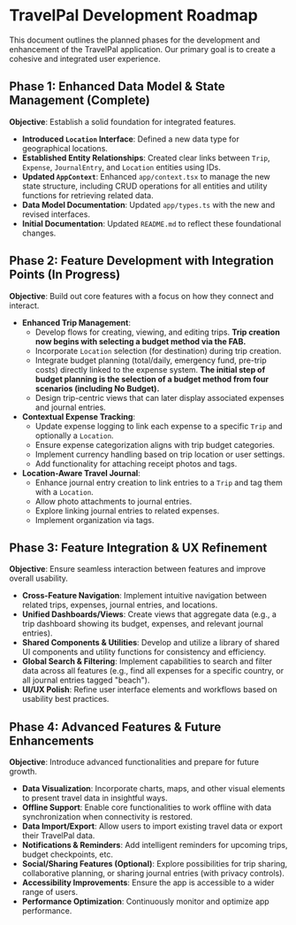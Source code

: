 # TravelPal Development Roadmap

This document outlines the planned phases for the development and enhancement of the TravelPal application. Our primary goal is to create a cohesive and integrated user experience.

## Phase 1: Enhanced Data Model & State Management (Complete)

**Objective**: Establish a solid foundation for integrated features.

*   **Introduced `Location` Interface**: Defined a new data type for geographical locations.
*   **Established Entity Relationships**: Created clear links between `Trip`, `Expense`, `JournalEntry`, and `Location` entities using IDs.
*   **Updated `AppContext`**: Enhanced `app/context.tsx` to manage the new state structure, including CRUD operations for all entities and utility functions for retrieving related data.
*   **Data Model Documentation**: Updated `app/types.ts` with the new and revised interfaces.
*   **Initial Documentation**: Updated `README.md` to reflect these foundational changes.

## Phase 2: Feature Development with Integration Points (In Progress)

**Objective**: Build out core features with a focus on how they connect and interact.

*   **Enhanced Trip Management**:
    *   Develop flows for creating, viewing, and editing trips. **Trip creation now begins with selecting a budget method via the FAB.**
    *   Incorporate `Location` selection (for destination) during trip creation.
    *   Integrate budget planning (total/daily, emergency fund, pre-trip costs) directly linked to the expense system. **The initial step of budget planning is the selection of a budget method from four scenarios (including No Budget).**
    *   Design trip-centric views that can later display associated expenses and journal entries.
*   **Contextual Expense Tracking**:
    *   Update expense logging to link each expense to a specific `Trip` and optionally a `Location`.
    *   Ensure expense categorization aligns with trip budget categories.
    *   Implement currency handling based on trip location or user settings.
    *   Add functionality for attaching receipt photos and tags.
*   **Location-Aware Travel Journal**:
    *   Enhance journal entry creation to link entries to a `Trip` and tag them with a `Location`.
    *   Allow photo attachments to journal entries.
    *   Explore linking journal entries to related expenses.
    *   Implement organization via tags.

## Phase 3: Feature Integration & UX Refinement

**Objective**: Ensure seamless interaction between features and improve overall usability.

*   **Cross-Feature Navigation**: Implement intuitive navigation between related trips, expenses, journal entries, and locations.
*   **Unified Dashboards/Views**: Create views that aggregate data (e.g., a trip dashboard showing its budget, expenses, and relevant journal entries).
*   **Shared Components & Utilities**: Develop and utilize a library of shared UI components and utility functions for consistency and efficiency.
*   **Global Search & Filtering**: Implement capabilities to search and filter data across all features (e.g., find all expenses for a specific country, or all journal entries tagged "beach").
*   **UI/UX Polish**: Refine user interface elements and workflows based on usability best practices.

## Phase 4: Advanced Features & Future Enhancements

**Objective**: Introduce advanced functionalities and prepare for future growth.

*   **Data Visualization**: Incorporate charts, maps, and other visual elements to present travel data in insightful ways.
*   **Offline Support**: Enable core functionalities to work offline with data synchronization when connectivity is restored.
*   **Data Import/Export**: Allow users to import existing travel data or export their TravelPal data.
*   **Notifications & Reminders**: Add intelligent reminders for upcoming trips, budget checkpoints, etc.
*   **Social/Sharing Features (Optional)**: Explore possibilities for trip sharing, collaborative planning, or sharing journal entries (with privacy controls).
*   **Accessibility Improvements**: Ensure the app is accessible to a wider range of users.
*   **Performance Optimization**: Continuously monitor and optimize app performance. 